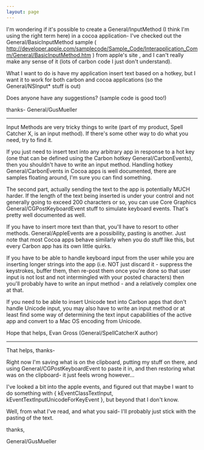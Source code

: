 ```yaml
---
layout: page
---
```


I'm wondering if it's possible to create a General/InputMethod (I think I'm using the right term here) in a cocoa application-
I've checked out the General/BasicInputMethod sample ( http://developer.apple.com/samplecode/Sample_Code/Interapplication_Comm/General/BasicInputMethod.htm ) from apple's site , and I can't really make any sense of it (lots of carbon code I just don't understand).

What I want to do is have my application insert text based on a hotkey, but I want it to work for both carbon and cocoa applications (so the General/NSInput* stuff is out)

Does anyone have any suggestions? (sample code is good too!)

thanks- General/GusMueller

----

Input Methods are very tricky things to write (part of my product, Spell Catcher X, is  an input method). If there's some other way to do what you need, try to find it.

If you just need to insert text into any arbitrary app in response to a hot key (one that can be defined using the Carbon hotkey General/CarbonEvents), then you shouldn't have to write an input method. Handling hotkey General/CarbonEvents in Cocoa apps is well documented, there are samples floating around, I'm sure you can find something.

The second part, actually sending the text to the app is potentially MUCH harder. If the length of the text being inserted is under your control and not generally going to exceed 200 characters or so, you can use Core Graphics General/CGPostKeyboardEvent stuff to simulate keyboard events. That's pretty well documented as well.

If you have to insert more text than that, you'll have to resort to other methods. General/AppleEvents are a possibility, pasting is another. Just note that most Cocoa apps behave similarly when you do stuff like this, but every Carbon app has its own little quirks.

If you have to be able to handle keyboard input from the user while you are inserting longer strings into the app (i.e. NOT just discard it - suppress the keystrokes, buffer them, then re-post them once you're done so that user input is not lost and not intermingled with your posted characters) then you'll probably have to write an input method - and a relatively complex one at that.

If you need to be able to insert Unicode text into Carbon apps that don't handle Unicode input, you may also have to write an input method or at least find some way of determining the text input capabilities of the active app and convert to a Mac OS encoding from Unicode.

Hope that helps,
Evan Gross
(General/SpellCatcherX author)

----

That helps, thanks-

Right now I'm saving what is on the clipboard, putting my stuff on there, and using General/CGPostKeyboardEvent to paste it in, and then restoring what was on the clipboard- it just feels wrong however...

I've looked a bit into the apple events, and figured out that maybe I want to do something with { kEventClassTextInput, kEventTextInputUnicodeForKeyEvent }, but beyond that I don't know.

Well, from what I've read, and what you said- I'll probably just stick with the pasting of the text.

thanks,

General/GusMueller
